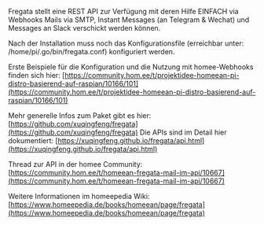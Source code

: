 Fregata stellt eine REST API zur Verfügung mit deren Hilfe EINFACH via Webhooks Mails via SMTP, Instant Messages (an Telegram & Wechat) und Messages an Slack verschickt werden können.

Nach der Installation muss noch das Konfigurationsfile (erreichbar unter: /home/pi/.go/bin/fregata.conf) konfiguriert werden.

Erste Beispiele für die Konfiguration und die Nutzung mit homee-Webhooks finden sich hier: [https://community.hom.ee/t/projektidee-homeean-pi-distro-basierend-auf-raspian/10166/101](https://community.hom.ee/t/projektidee-homeean-pi-distro-basierend-auf-raspian/10166/101)

Mehr generelle Infos zum Paket gibt es hier: [https://github.com/xuqingfeng/fregata](https://github.com/xuqingfeng/fregata)
Die APIs sind im Detail hier dokumentiert: [https://xuqingfeng.github.io/fregata/api.html](https://xuqingfeng.github.io/fregata/api.html)

Thread zur API in der homee Community: [https://community.hom.ee/t/homeean-fregata-mail-im-api/10667](https://community.hom.ee/t/homeean-fregata-mail-im-api/10667)

Weitere Informationen im homeepedia Wiki: [https://www.homeepedia.de/books/homeean/page/fregata](https://www.homeepedia.de/books/homeean/page/fregata)